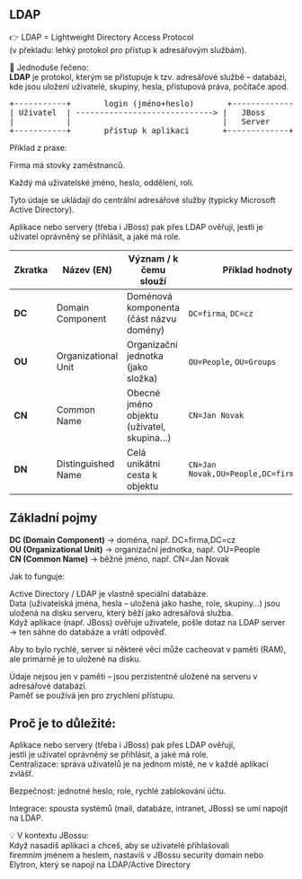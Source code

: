 ## LDAP

👉 LDAP = Lightweight Directory Access Protocol<br>
(v překladu: lehký protokol pro přístup k adresářovým službám).<br>

📌 Jednoduše řečeno:<br>
**LDAP** je protokol, kterým se přistupuje k tzv. adresářové službě – databázi, <br>
kde jsou uložení uživatelé, skupiny, hesla, přístupová práva, počítače apod.<br>

<pre>
+-----------+       login (jméno+heslo)       +-------------+       ověření/role       +--------------------+
| Uživatel  | -----------------------------> |   JBoss      | ---------------------> |   LDAP / AD        |
|           |                                |   Server     | <--------------------- |  adresářová služba |
+-----------+       přístup k aplikaci       +-------------+     potvrzení/přístup   +--------------------+
</pre>



Příklad z praxe:

Firma má stovky zaměstnanců.<br>

Každý má uživatelské jméno, heslo, oddělení, roli.<br>

Tyto údaje se ukládají do centrální adresářové služby (typicky Microsoft Active Directory).<br>

Aplikace nebo servery (třeba i JBoss) pak přes LDAP ověřují, jestli je uživatel oprávněný se přihlásit, a jaké má role.<br>



| Zkratka | Název (EN)          | Význam / k čemu slouží                    | Příklad hodnoty                         |
| ------- | ------------------- | ----------------------------------------- | --------------------------------------- |
| **DC**  | Domain Component    | Doménová komponenta (část názvu domény)   | `DC=firma`, `DC=cz`                     |
| **OU**  | Organizational Unit | Organizační jednotka (jako složka)        | `OU=People`, `OU=Groups`                |
| **CN**  | Common Name         | Obecné jméno objektu (uživatel, skupina…) | `CN=Jan Novak`                          |
| **DN**  | Distinguished Name  | Celá unikátní cesta k objektu             | `CN=Jan Novak,OU=People,DC=firma,DC=cz` |


## Základní pojmy

**DC (Domain Component)** → doména, např. DC=firma,DC=cz<br>
**OU (Organizational Unit)** → organizační jednotka, např. OU=People<br>
**CN (Common Name)** → běžné jméno, např. CN=Jan Novak<br>


Jak to funguje:

Active Directory / LDAP je vlastně speciální databáze.<br>
Data (uživatelská jména, hesla – uložená jako hashe, role, skupiny…) jsou uložená na disku serveru, který běží jako adresářová služba.<br>
Když aplikace (např. JBoss) ověřuje uživatele, pošle dotaz na LDAP server → ten sáhne do databáze a vrátí odpověď.<br>

Aby to bylo rychlé, server si některé věci může cacheovat v paměti (RAM), ale primárně je to uložené na disku.<br>

Údaje nejsou jen v paměti – jsou perzistentně uložené na serveru v adresářové databázi.<br> 
Paměť se používá jen pro zrychlení přístupu.<br>



## Proč je to důležité:

Aplikace nebo servery (třeba i JBoss) pak přes LDAP ověřují, <br>
jestli je uživatel oprávněný se přihlásit, a jaké má role.<br>
Centralizace: správa uživatelů je na jednom místě, ne v každé aplikaci zvlášť.<br>

Bezpečnost: jednotné heslo, role, rychlé zablokování účtu.<br>

Integrace: spousta systémů (mail, databáze, intranet, JBoss) se umí napojit na LDAP.<br>

💡 V kontextu JBossu:<br>
Když nasadíš aplikaci a chceš, aby se uživatelé přihlašovali<br> 
firemním jménem a heslem, nastavíš v JBossu security domain nebo<br>
Elytron, který se napojí na LDAP/Active Directory<br>


